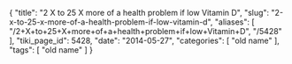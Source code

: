 {
    "title": "2 X to 25 X more of a health problem if low Vitamin D",
    "slug": "2-x-to-25-x-more-of-a-health-problem-if-low-vitamin-d",
    "aliases": [
        "/2+X+to+25+X+more+of+a+health+problem+if+low+Vitamin+D",
        "/5428"
    ],
    "tiki_page_id": 5428,
    "date": "2014-05-27",
    "categories": [
        "old name"
    ],
    "tags": [
        "old name"
    ]
}